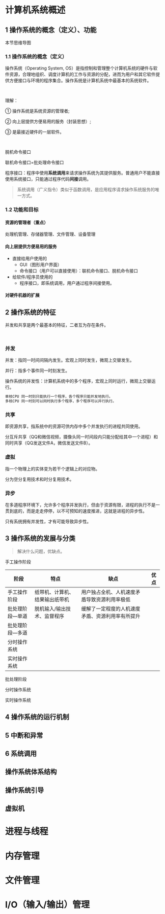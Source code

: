 





# 计算机系统概述

## 1 操作系统的概念（定义）、功能

本节思维导图



### 1.1 操作系统的概念（定义）

操作系统（Operating System, OS）是指控制和管理整个计算机系统的硬件与软件资源，合理地组织、调度计算机的工作与资源的分配，进而为用户和其它软件提供方便接口与环境的程序集合。操作系统是计算机系统中最基本的系统软件。

<br/>

理解：

① 操作系统是系统资源的管理者;

② 向上层提供方便易用的服务（封装思想）;

③ 是最接近硬件的一层软件。

<br/>

脱机命令接口

联机命令接口=批处理命令接口

程序接口：程序中使用**系统调用**来请求操作系统为其提供服务。普通用户不能直接使用系统接口，只能通过程序代码**间接**调用。

> 系统调用（广义指令）类似于函数调用，是应用程序请求操作系统服务的唯一方式。



### 1.2 功能和目标

#### 资源的管理者（重点）

处理机管理、存储器管理、文件管理、设备管理

#### 向上层提供方便易用的服务

- 直接给用户使用的
  - GUI（图形用户界面）
  - 命令接口（用户可以直接使用）：联机命令接口、脱机命令接口
- 给软件/程序员使用的
  - 程序接口，即系统调用，用户通过程序间接使用。

#### 对硬件机器的扩展



## 2 操作系统的特征

并发和共享是两个最基本的特征，二者互为存在条件。

<br/>

### 并发

并发：指同一时间间隔内发生。宏观上同时发生，微观上交替发生。

并行：指多个事件同一时刻发生。



操作系统的并发性：计算机系统中的多个程序，宏观上同时运行，微观上交替运行。

```sh
单核CPU 同一时刻只能执行一个程序，各个程序只能并发地执行。
多核CPU 同一时刻可以同时执行多个程序，多个程序可以并行执行。
```



### 共享

即资源共享，指系统中的资源可供内存中多个并发执行的进程共同使用。

分互斥共享（QQ和微信视频，摄像头同一时间段内只能分配给其中一个进程）和同时共享（QQ发送文件A，微信发送文件B）。



### 虚拟

指一个物理上的实体变为若干个逻辑上的对应物。 

分为空分复用技术和时分复用技术。

### 异步

在多道程序环境下，允许多个程序并发执行，但由于资源有限，进程的执行不是一贯到底的，而是走走停停，以不可预知的速度推进，这就是进程的异步性。

只有系统拥有并发性，才有可能导致异步性。



## 3 操作系统的发展与分类

> 解决什么问题，优缺点。

手工操作阶段





| 阶段            | 特点                           | 缺点                                             | 优点 |
| --------------- | ------------------------------ | ------------------------------------------------ | ---- |
| 手工操作阶段    | 纸带机、计算机、结果输出纸带机 | 用户独占全机、人机速度矛盾导致资源利用率极低     |      |
| 批处理阶段—单道 | 脱机输入/输出技术、监督程序    | 缓解了一定程度的人机速度矛盾、资源利用率有所提升 |      |
| 批处理阶段—多道 |                                |                                                  |      |
| 分时操作系统    |                                |                                                  |      |
| 实时操作系统    |                                |                                                  |      |

批处理阶段



分时操作系统



实时操作系统



## 4 操作系统的运行机制











## 5 中断和异常









## 6 系统调用

## 操作系统体系结构

## 操作系统引导

## 虚拟机















# 进程与线程



# 内存管理









































# 文件管理







# I/O（输入/输出）管理



